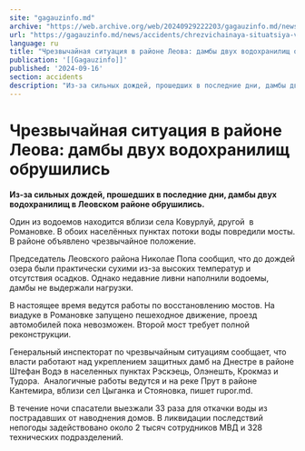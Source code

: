 ```yaml
---
site: "gagauzinfo.md"
archive: "https://web.archive.org/web/20240929222203/gagauzinfo.md/news/accidents/chrezvichainaya-situatsiya-v-raione-leova-dambi-dvuh-vodohranilisch-obrushilis"
url: "https://gagauzinfo.md/news/accidents/chrezvichainaya-situatsiya-v-raione-leova-dambi-dvuh-vodohranilisch-obrushilis"
language: ru
title: "Чрезвычайная ситуация в районе Леова: дамбы двух водохранилищ обрушились"
publication: '[[Gagauzinfo]]'
published: '2024-09-16'
section: accidents
description: "Из-за сильных дождей, прошедших в последние дни, дамбы двух водохранилищ в Леовском районе обрушились."
---
```


# Чрезвычайная ситуация в районе Леова: дамбы двух водохранилищ обрушились

**Из-за сильных дождей, прошедших в последние дни, дамбы двух водохранилищ в Леовском районе обрушились.**

Один из водоемов находится вблизи села Ковурлуй, другой  в  Романовке. В обоих населённых пунктах потоки воды повредили мосты. В районе объявлено чрезвычайное положение.

Председатель Леовского района Николае Попа сообщил, что до дождей озера были практически сухими из-за высоких температур и отсутствия осадков. Однако недавние ливни наполнили водоемы, дамбы не выдержали нагрузки.

В настоящее время ведутся работы по восстановлению мостов. На виадуке в Романовке запущено пешеходное движение, проезд автомобилей пока невозможен. Второй мост требует полной реконструкции.

Генеральный инспекторат по чрезвычайным ситуациям сообщает, что власти работают над укреплением защитных дамб на Днестре в районе Штефан Водэ в населенных пунктах Рэскэець, Олэнешть, Крокмаз и Тудора.  Аналогичные работы ведутся и на реке Прут в районе Кантемира, вблизи сел Цыганка и Стояновка, пишет rupor.md.

В течение ночи спасатели выезжали 33 раза для откачки воды из пострадавших от наводнения домов. В ликвидации последствий непогоды задействовано около 2 тысяч сотрудников МВД и 328 технических подразделений.